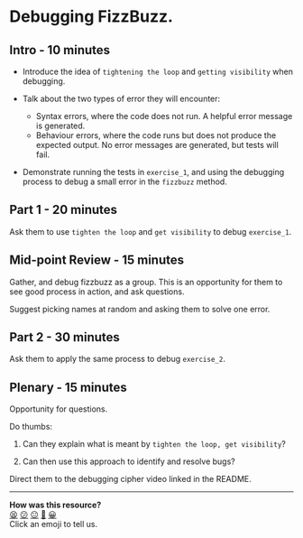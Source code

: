 # Debugging FizzBuzz.

## Intro - 10 minutes

- Introduce the idea of `tightening the loop` and `getting visibility` when debugging.

- Talk about the two types of error they will encounter:
  - Syntax errors, where the code does not run. A helpful error message is generated.
  - Behaviour errors, where the code runs but does not produce the expected output. No error messages are generated, but tests will fail.

- Demonstrate running the tests in `exercise_1`, and using the debugging process to debug a small error in the `fizzbuzz` method.

## Part 1 - 20 minutes

Ask them to use `tighten the loop` and `get visibility` to debug `exercise_1`.

## Mid-point Review - 15 minutes

Gather, and debug fizzbuzz as a group. This is an opportunity for them to see good process in action, and ask questions.

Suggest picking names at random and asking them to solve one error.

## Part 2 - 30 minutes

Ask them to apply the same process to debug `exercise_2`.

## Plenary - 15 minutes

Opportunity for questions.

Do thumbs:

1. Can they explain what is meant by `tighten the loop, get visibility`?

2. Can then use this approach to identify and resolve bugs?

Direct them to the debugging cipher video linked in the README.

<!-- BEGIN GENERATED SECTION DO NOT EDIT -->

---

**How was this resource?**  
[😫](https://airtable.com/shrUJ3t7KLMqVRFKR?prefill_Repository=skills-workshops&prefill_File=week-1/debugging_fizzbuzz/COACH_INSTRUCTIONS.md&prefill_Sentiment=😫) [😕](https://airtable.com/shrUJ3t7KLMqVRFKR?prefill_Repository=skills-workshops&prefill_File=week-1/debugging_fizzbuzz/COACH_INSTRUCTIONS.md&prefill_Sentiment=😕) [😐](https://airtable.com/shrUJ3t7KLMqVRFKR?prefill_Repository=skills-workshops&prefill_File=week-1/debugging_fizzbuzz/COACH_INSTRUCTIONS.md&prefill_Sentiment=😐) [🙂](https://airtable.com/shrUJ3t7KLMqVRFKR?prefill_Repository=skills-workshops&prefill_File=week-1/debugging_fizzbuzz/COACH_INSTRUCTIONS.md&prefill_Sentiment=🙂) [😀](https://airtable.com/shrUJ3t7KLMqVRFKR?prefill_Repository=skills-workshops&prefill_File=week-1/debugging_fizzbuzz/COACH_INSTRUCTIONS.md&prefill_Sentiment=😀)  
Click an emoji to tell us.

<!-- END GENERATED SECTION DO NOT EDIT -->
